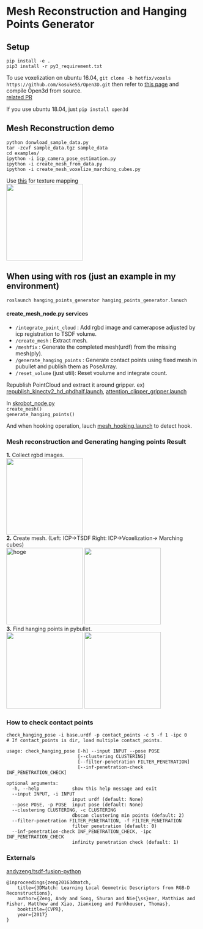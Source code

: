 # Mesh Reconstruction and Hanging Points Generator  

## Setup  
`pip install -e .`  
`pip3 install -r py3_requirement.txt`  

To use voxelization on ubuntu 16.04,
`git clone -b hotfix/voxels https://github.com/kosuke55/Open3D.git`
then refer to [this page](http://www.open3d.org/docs/release/compilation.html#ubuntu) and compile Open3d from source.  
[related PR](https://github.com/intel-isl/Open3D/pull/1688)

If you use ubuntu 18.04, just
`pip install open3d`

## Mesh Reconstruction demo  
```
python donwload_sample_data.py  
tar -zcvf sample_data.tgz sample_data  
cd examples/  
ipython -i icp_camera_pose_estimation.py  
ipython -i create_mesh_from_data.py  
ipython -i create_mesh_voxelize_marching_cubes.py  
```

Use [this](https://github.com/iory/texture-mapping) for texture mapping  
<img src="https://github.com/iory/texture-mapping/blob/master/docs/image/textured.gif?raw=true" width="200">  


## When using with ros (just an example in my environment)  
`roslaunch hanging_points_generator hanging_points_generator.lanuch`  

#### create\_mesh_node.py services  
- `/integrate_point_cloud`  : Add rgbd image and camerapose adjusted by icp registration to TSDF volume.  
- `/create_mesh` : Extract mesh.  
- `/meshfix` : Generate the completed mesh(urdf) from the missing mesh(ply).  
- `/generate_hanging_points` : Generate contact points using fixed mesh in pubullet and publish them as PoseArray.
- `/reset_volume` (just util): Reset voulume and integrate count.


Republish PointCloud and extract it around gripper. ex) [republish_kinectv2_hd_qhdhalf.launch](https://github.com/kosuke55/pr2demo/blob/master/launch/mesh_hooking/republish_kinectv2_hd_qhdhalf.launch), [attention_clipper_gripper.launch](https://github.com/kosuke55/pr2demo/blob/master/launch/mesh_hooking/attention_clipper_giripper.launch)  

In [skrobot_node.py](https://github.com/kosuke55/pr2demo/blob/master/scripts/skrobot_node.py)  
`create_mesh()`  
`generate_hanging_points()`  

And when hooking operation, lauch [mesh_hooking.launch](https://github.com/kosuke55/pr2demo/blob/master/launch/mesh_hooking/mesh_hooking.launch) to detect hook.


### Mesh reconstruction and Generating hanging points Result  
**1.** Collect rgbd images.  
<img src="https://user-images.githubusercontent.com/39142679/80790397-ae77de00-8bc9-11ea-95cf-46130f707e6d.gif" width="200">  
**2.** Create mesh. (Left: ICP->TSDF Right: ICP->Voxelization-> Marching cubes)  
<img src="https://user-images.githubusercontent.com/39142679/80790404-b2a3fb80-8bc9-11ea-9b52-246e1c4273fe.gif"  alt="hoge" width="200" height="200" >  <img src="https://user-images.githubusercontent.com/39142679/80790323-7c667c00-8bc9-11ea-915c-bb51b1be854e.gif" width="200" height="200">  
**3.** Find hanging points in pybullet.  
<img src="https://user-images.githubusercontent.com/39142679/80790122-f8ac8f80-8bc8-11ea-8cdf-a20482292f1b.gif" width="200" height="200"> <img src="https://user-images.githubusercontent.com/39142679/80790221-3c06fe00-8bc9-11ea-9412-dd4971cc8866.gif" width="200" height="200">  

### How to check contact points  
```
check_hanging_pose -i base.urdf -p contact_points -c 5 -f 1 -ipc 0
# If contact_points is dir, load multiple contact_points.

usage: check_hanging_pose [-h] --input INPUT --pose POSE
                          [--clustering CLUSTERING]
                          [--filter-penetration FILTER_PENETRATION]
                          [--inf-penetration-check INF_PENETRATION_CHECK]

optional arguments:
  -h, --help            show this help message and exit
  --input INPUT, -i INPUT
                        input urdf (default: None)
  --pose POSE, -p POSE  input pose (default: None)
  --clustering CLUSTERING, -c CLUSTERING
                        dbscan clustering min points (default: 2)
  --filter-penetration FILTER_PENETRATION, -f FILTER_PENETRATION
                        filter penetration (default: 0)
  --inf-penetration-check INF_PENETRATION_CHECK, -ipc INF_PENETRATION_CHECK
                        infinity penetration check (default: 1)
```

### Externals  
[andyzeng/tsdf-fusion-python](https://github.com/andyzeng/tsdf-fusion-python)  
```
@inproceedings{zeng20163dmatch,
    title={3DMatch: Learning Local Geometric Descriptors from RGB-D Reconstructions},
    author={Zeng, Andy and Song, Shuran and Nie{\ss}ner, Matthias and Fisher, Matthew and Xiao, Jianxiong and Funkhouser, Thomas},
    booktitle={CVPR},
    year={2017}
}
```
